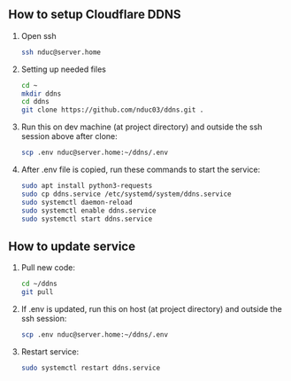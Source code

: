 ## How to setup Cloudflare DDNS
1. Open ssh
    ```sh
    ssh nduc@server.home
    ```

2. Setting up needed files
    ```sh
    cd ~
    mkdir ddns
    cd ddns
    git clone https://github.com/nduc03/ddns.git .
    ```

3. Run this on dev machine (at project directory) and outside the ssh session above after clone:
    ```sh
    scp .env nduc@server.home:~/ddns/.env
    ```

4. After .env file is copied, run these commands to start the service:
    ```sh
    sudo apt install python3-requests
    sudo cp ddns.service /etc/systemd/system/ddns.service
    sudo systemctl daemon-reload
    sudo systemctl enable ddns.service
    sudo systemctl start ddns.service
    ```

## How to update service
1. Pull new code:
    ```sh
    cd ~/ddns
    git pull
    ```
2. If .env is updated, run this on host (at project directory) and outside the ssh session:
    ```sh
    scp .env nduc@server.home:~/ddns/.env
    ```
3. Restart service:
    ```sh
    sudo systemctl restart ddns.service
    ```
